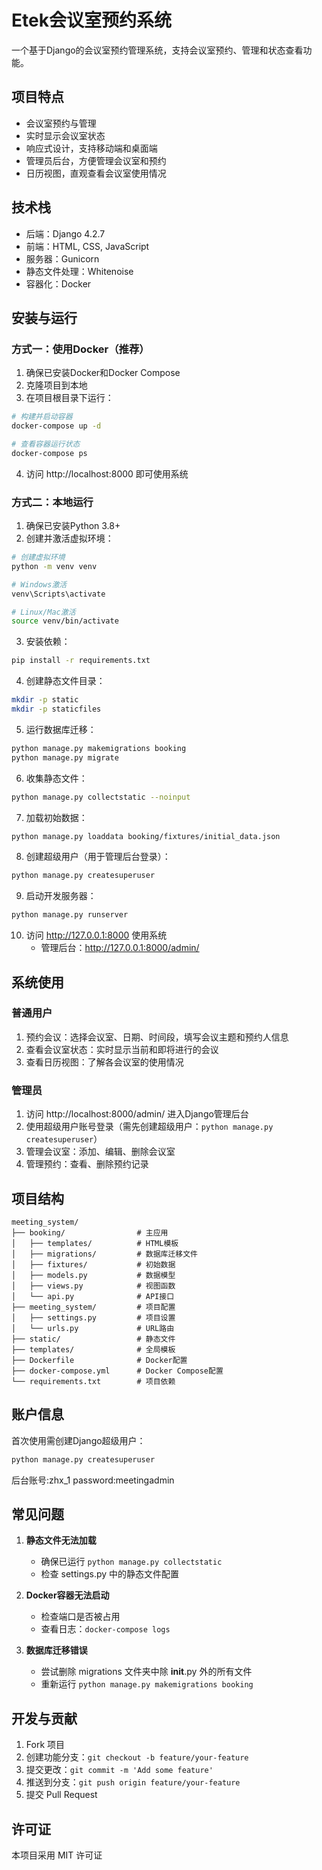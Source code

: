 # Etek会议室预约系统

一个基于Django的会议室预约管理系统，支持会议室预约、管理和状态查看功能。

## 项目特点

- 会议室预约与管理
- 实时显示会议室状态
- 响应式设计，支持移动端和桌面端
- 管理员后台，方便管理会议室和预约
- 日历视图，直观查看会议室使用情况

## 技术栈

- 后端：Django 4.2.7
- 前端：HTML, CSS, JavaScript
- 服务器：Gunicorn
- 静态文件处理：Whitenoise
- 容器化：Docker

## 安装与运行

### 方式一：使用Docker（推荐）

1. 确保已安装Docker和Docker Compose
2. 克隆项目到本地
3. 在项目根目录下运行：

```bash
# 构建并启动容器
docker-compose up -d

# 查看容器运行状态
docker-compose ps
```

4. 访问 http://localhost:8000 即可使用系统

### 方式二：本地运行

1. 确保已安装Python 3.8+
2. 创建并激活虚拟环境：

```bash
# 创建虚拟环境
python -m venv venv

# Windows激活
venv\Scripts\activate

# Linux/Mac激活
source venv/bin/activate
```

3. 安装依赖：

```bash
pip install -r requirements.txt
```

4. 创建静态文件目录：

```bash
mkdir -p static
mkdir -p staticfiles
```

5. 运行数据库迁移：

```bash
python manage.py makemigrations booking
python manage.py migrate
```

6. 收集静态文件：

```bash
python manage.py collectstatic --noinput
```

7. 加载初始数据：

```bash
python manage.py loaddata booking/fixtures/initial_data.json
```

8. 创建超级用户（用于管理后台登录）：

```bash
python manage.py createsuperuser
```

9. 启动开发服务器：

```bash
python manage.py runserver
```

10. 访问 http://127.0.0.1:8000 使用系统
    - 管理后台：http://127.0.0.1:8000/admin/

## 系统使用

### 普通用户

1. 预约会议：选择会议室、日期、时间段，填写会议主题和预约人信息
2. 查看会议室状态：实时显示当前和即将进行的会议
3. 查看日历视图：了解各会议室的使用情况

### 管理员

1. 访问 http://localhost:8000/admin/ 进入Django管理后台
2. 使用超级用户账号登录（需先创建超级用户：`python manage.py createsuperuser`）
3. 管理会议室：添加、编辑、删除会议室
4. 管理预约：查看、删除预约记录

## 项目结构

```
meeting_system/
├── booking/                # 主应用
│   ├── templates/          # HTML模板
│   ├── migrations/         # 数据库迁移文件
│   ├── fixtures/           # 初始数据
│   ├── models.py           # 数据模型
│   ├── views.py            # 视图函数
│   └── api.py              # API接口
├── meeting_system/         # 项目配置
│   ├── settings.py         # 项目设置
│   └── urls.py             # URL路由
├── static/                 # 静态文件
├── templates/              # 全局模板
├── Dockerfile              # Docker配置
├── docker-compose.yml      # Docker Compose配置
└── requirements.txt        # 项目依赖
```

## 账户信息

首次使用需创建Django超级用户：

```bash
python manage.py createsuperuser
```
后台账号:zhx_1
password:meetingadmin


## 常见问题

1. **静态文件无法加载**
   - 确保已运行 `python manage.py collectstatic`
   - 检查 settings.py 中的静态文件配置

2. **Docker容器无法启动**
   - 检查端口是否被占用
   - 查看日志：`docker-compose logs`

3. **数据库迁移错误**
   - 尝试删除 migrations 文件夹中除 __init__.py 外的所有文件
   - 重新运行 `python manage.py makemigrations booking`

## 开发与贡献

1. Fork 项目
2. 创建功能分支：`git checkout -b feature/your-feature`
3. 提交更改：`git commit -m 'Add some feature'`
4. 推送到分支：`git push origin feature/your-feature`
5. 提交 Pull Request

## 许可证

本项目采用 MIT 许可证 